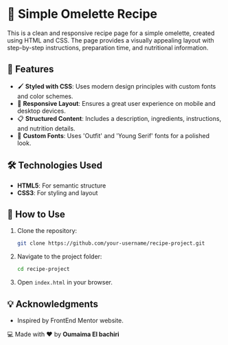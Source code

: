 # 🍳 Simple Omelette Recipe

This is a clean and responsive recipe page for a simple omelette, created using HTML and CSS. The page provides a visually appealing layout with step-by-step instructions, preparation time, and nutritional information.

## 📌 Features
- 🖌️ **Styled with CSS**: Uses modern design principles with custom fonts and color schemes.
- 📱 **Responsive Layout**: Ensures a great user experience on mobile and desktop devices.
- 📋 **Structured Content**: Includes a description, ingredients, instructions, and nutrition details.
- 🎨 **Custom Fonts**: Uses 'Outfit' and 'Young Serif' fonts for a polished look.

## 🛠️ Technologies Used
- **HTML5**: For semantic structure
- **CSS3**: For styling and layout


## 📜 How to Use
1. Clone the repository:
   ```sh
   git clone https://github.com/your-username/recipe-project.git
   ```
2. Navigate to the project folder:
   ```sh
   cd recipe-project
   ```
3. Open `index.html` in your browser.


## 💡 Acknowledgments
- Inspired by FrontEnd Mentor website.


💻 Made with ❤️ by **Oumaima El bachiri**
